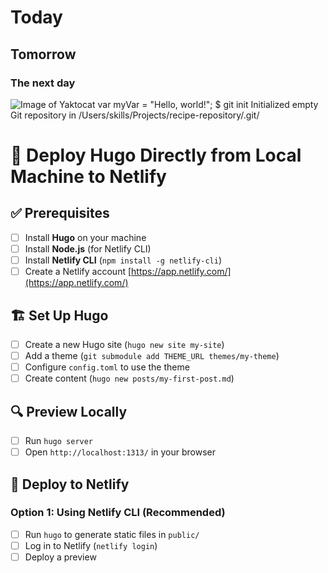 # Today
## Tomorrow
### The next day
![Image of Yaktocat](https://octodex.github.com/images/yaktocat.png)
var myVar = "Hello, world!";
$ git init
Initialized empty Git repository in /Users/skills/Projects/recipe-repository/.git/
# 🚀 Deploy Hugo Directly from Local Machine to Netlify

## ✅ Prerequisites
- [ ] Install **Hugo** on your machine
- [ ] Install **Node.js** (for Netlify CLI)
- [ ] Install **Netlify CLI** (`npm install -g netlify-cli`)
- [ ] Create a Netlify account [https://app.netlify.com/](https://app.netlify.com/)

## 🏗️ Set Up Hugo
- [ ] Create a new Hugo site (`hugo new site my-site`)
- [ ] Add a theme (`git submodule add THEME_URL themes/my-theme`)
- [ ] Configure `config.toml` to use the theme
- [ ] Create content (`hugo new posts/my-first-post.md`)

## 🔍 Preview Locally
- [ ] Run `hugo server`
- [ ] Open `http://localhost:1313/` in your browser

## 🚀 Deploy to Netlify
### Option 1: Using Netlify CLI (Recommended)
- [ ] Run `hugo` to generate static files in `public/`
- [ ] Log in to Netlify (`netlify login`)
- [ ] Deploy a preview

